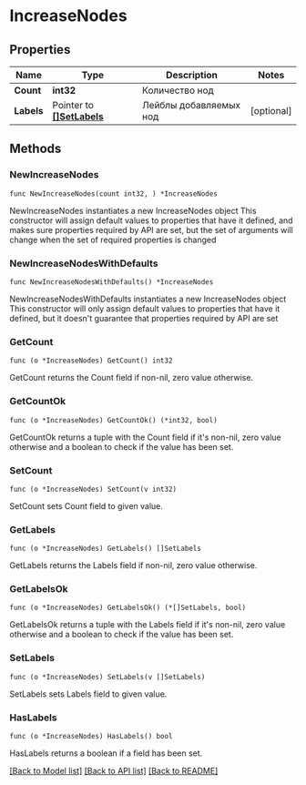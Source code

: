 # IncreaseNodes

## Properties

Name | Type | Description | Notes
------------ | ------------- | ------------- | -------------
**Count** | **int32** | Количество нод | 
**Labels** | Pointer to [**[]SetLabels**](SetLabels.md) | Лейблы добавляемых нод | [optional] 

## Methods

### NewIncreaseNodes

`func NewIncreaseNodes(count int32, ) *IncreaseNodes`

NewIncreaseNodes instantiates a new IncreaseNodes object
This constructor will assign default values to properties that have it defined,
and makes sure properties required by API are set, but the set of arguments
will change when the set of required properties is changed

### NewIncreaseNodesWithDefaults

`func NewIncreaseNodesWithDefaults() *IncreaseNodes`

NewIncreaseNodesWithDefaults instantiates a new IncreaseNodes object
This constructor will only assign default values to properties that have it defined,
but it doesn't guarantee that properties required by API are set

### GetCount

`func (o *IncreaseNodes) GetCount() int32`

GetCount returns the Count field if non-nil, zero value otherwise.

### GetCountOk

`func (o *IncreaseNodes) GetCountOk() (*int32, bool)`

GetCountOk returns a tuple with the Count field if it's non-nil, zero value otherwise
and a boolean to check if the value has been set.

### SetCount

`func (o *IncreaseNodes) SetCount(v int32)`

SetCount sets Count field to given value.


### GetLabels

`func (o *IncreaseNodes) GetLabels() []SetLabels`

GetLabels returns the Labels field if non-nil, zero value otherwise.

### GetLabelsOk

`func (o *IncreaseNodes) GetLabelsOk() (*[]SetLabels, bool)`

GetLabelsOk returns a tuple with the Labels field if it's non-nil, zero value otherwise
and a boolean to check if the value has been set.

### SetLabels

`func (o *IncreaseNodes) SetLabels(v []SetLabels)`

SetLabels sets Labels field to given value.

### HasLabels

`func (o *IncreaseNodes) HasLabels() bool`

HasLabels returns a boolean if a field has been set.


[[Back to Model list]](../README.md#documentation-for-models) [[Back to API list]](../README.md#documentation-for-api-endpoints) [[Back to README]](../README.md)


